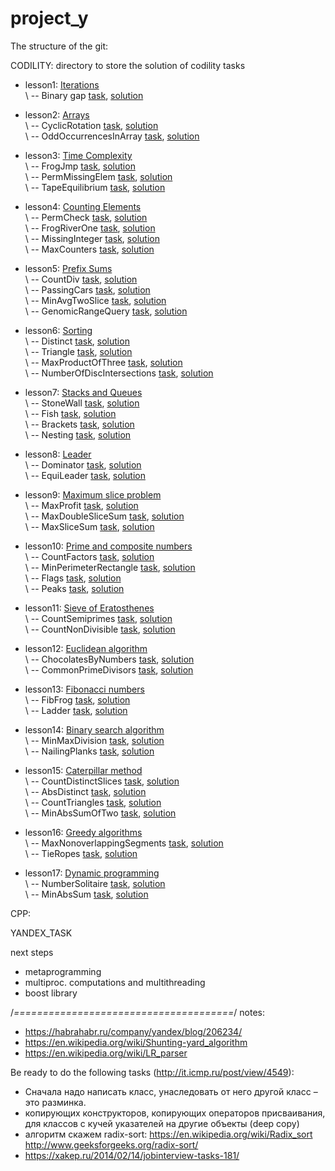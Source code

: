 # project_y

The structure of the git:

CODILITY: directory to store the solution of codility tasks

  - lesson1: [Iterations](https://codility.com/programmers/lessons/1-iterations/)  
    \ -- Binary gap [task](https://codility.com/programmers/lessons/1-iterations/binary_gap/), [solution](https://github.com/kurbakov/project_y/blob/master/codility/lesson1/BinaryGap.cpp)  
    
  - lesson2: [Arrays](https://codility.com/programmers/lessons/2-arrays/)  
    \ -- CyclicRotation [task](https://codility.com/programmers/lessons/2-arrays/cyclic_rotation/), [solution](https://github.com/kurbakov/project_y/blob/master/codility/lesson2/CyclicRotation.cpp)  
    \ -- OddOccurrencesInArray [task](https://codility.com/programmers/lessons/2-arrays/odd_occurrences_in_array/), [solution](https://github.com/kurbakov/project_y/blob/master/codility/lesson2/OddOccurrencesInArray.cpp)  
  
  - lesson3: [Time Complexity](https://codility.com/programmers/lessons/3-time_complexity/)  
    \ -- FrogJmp [task](https://codility.com/programmers/lessons/3-time_complexity/frog_jmp/), [solution](https://github.com/kurbakov/project_y/blob/master/codility/lesson3/FrogJmp.cpp)  
    \ -- PermMissingElem [task](https://codility.com/programmers/lessons/3-time_complexity/perm_missing_elem/), [solution](https://github.com/kurbakov/project_y/blob/master/codility/lesson3/PermMissingElem.cpp)  
    \ -- TapeEquilibrium [task](https://codility.com/programmers/lessons/3-time_complexity/tape_equilibrium/), [solution](https://github.com/kurbakov/project_y/blob/master/codility/lesson3/TapeEquilibrium.cpp)  
    
  - lesson4: [Counting Elements](https://codility.com/programmers/lessons/4-counting_elements/)  
    \ -- PermCheck [task](https://codility.com/programmers/lessons/4-counting_elements/perm_check/), [solution]()  
    \ -- FrogRiverOne [task](https://codility.com/programmers/lessons/4-counting_elements/frog_river_one/), [solution]()  
    \ -- MissingInteger [task](https://codility.com/programmers/lessons/4-counting_elements/missing_integer/), [solution]()  
    \ -- MaxCounters [task](https://codility.com/programmers/lessons/4-counting_elements/max_counters/), [solution]()  
    
  - lesson5: [Prefix Sums](https://codility.com/programmers/lessons/5-prefix_sums/)  
    \ -- CountDiv [task](https://codility.com/programmers/lessons/5-prefix_sums/count_div/), [solution]()  
    \ -- PassingCars [task](https://codility.com/programmers/lessons/5-prefix_sums/passing_cars/), [solution]()  
    \ -- MinAvgTwoSlice [task](https://codility.com/programmers/lessons/5-prefix_sums/min_avg_two_slice/), [solution]()  
    \ -- GenomicRangeQuery [task](https://codility.com/programmers/lessons/5-prefix_sums/genomic_range_query/), [solution]()  
    
  - lesson6: [Sorting](https://codility.com/programmers/lessons/6-sorting/)  
    \ -- Distinct [task](https://codility.com/programmers/lessons/6-sorting/distinct/), [solution]()  
    \ -- Triangle [task](https://codility.com/programmers/lessons/6-sorting/triangle/), [solution]()  
    \ -- MaxProductOfThree [task](https://codility.com/programmers/lessons/6-sorting/max_product_of_three/), [solution]()  
    \ -- NumberOfDiscIntersections [task](https://codility.com/programmers/lessons/6-sorting/number_of_disc_intersections/), [solution]()  
    
  - lesson7: [Stacks and Queues](https://codility.com/programmers/lessons/7-stacks_and_queues/)  
    \ -- StoneWall [task](https://codility.com/programmers/lessons/7-stacks_and_queues/stone_wall/), [solution]()  
    \ -- Fish [task](https://codility.com/programmers/lessons/7-stacks_and_queues/fish/), [solution]()  
    \ -- Brackets [task](https://codility.com/programmers/lessons/7-stacks_and_queues/brackets/), [solution]()  
    \ -- Nesting [task](https://codility.com/programmers/lessons/7-stacks_and_queues/nesting/), [solution]()  
    
  - lesson8: [Leader](https://codility.com/programmers/lessons/8-leader/)  
    \ -- Dominator [task](https://codility.com/programmers/lessons/8-leader/dominator/), [solution]()  
    \ -- EquiLeader [task](https://codility.com/programmers/lessons/8-leader/equi_leader/), [solution]()  
    
  - lesson9: [Maximum slice problem](https://codility.com/programmers/lessons/9-maximum_slice_problem/)  
    \ -- MaxProfit [task](https://codility.com/programmers/lessons/9-maximum_slice_problem/max_profit/), [solution]()  
    \ -- MaxDoubleSliceSum [task](https://codility.com/programmers/lessons/9-maximum_slice_problem/max_double_slice_sum/), [solution]()  
    \ -- MaxSliceSum [task](https://codility.com/programmers/lessons/9-maximum_slice_problem/max_slice_sum/), [solution]()  
    
  - lesson10: [Prime and composite numbers](https://codility.com/programmers/lessons/10-prime_and_composite_numbers/)  
    \ -- CountFactors [task](https://codility.com/programmers/lessons/10-prime_and_composite_numbers/count_factors/), [solution]()  
    \ -- MinPerimeterRectangle [task](https://codility.com/programmers/lessons/10-prime_and_composite_numbers/min_perimeter_rectangle/), [solution]()  
    \ -- Flags [task](https://codility.com/programmers/lessons/10-prime_and_composite_numbers/flags/), [solution]()  
    \ -- Peaks [task](https://codility.com/programmers/lessons/10-prime_and_composite_numbers/peaks/), [solution]()  
    
  - lesson11: [Sieve of Eratosthenes](https://codility.com/programmers/lessons/11-sieve_of_eratosthenes/)  
    \ -- CountSemiprimes [task](https://codility.com/programmers/lessons/11-sieve_of_eratosthenes/count_semiprimes/), [solution]()  
    \ -- CountNonDivisible [task](https://codility.com/programmers/lessons/11-sieve_of_eratosthenes/count_non_divisible/), [solution]()  
    
  - lesson12: [Euclidean algorithm](https://codility.com/programmers/lessons/12-euclidean_algorithm/)  
    \ -- ChocolatesByNumbers [task](https://codility.com/programmers/lessons/12-euclidean_algorithm/chocolates_by_numbers/), [solution]()  
    \ -- CommonPrimeDivisors [task](https://codility.com/programmers/lessons/12-euclidean_algorithm/common_prime_divisors/), [solution]()  
    
  - lesson13: [Fibonacci numbers](https://codility.com/programmers/lessons/13-fibonacci_numbers/)  
    \ -- FibFrog [task](https://codility.com/programmers/lessons/13-fibonacci_numbers/fib_frog/), [solution]()  
    \ -- Ladder [task](https://codility.com/programmers/lessons/13-fibonacci_numbers/ladder/), [solution]()  
    
  - lesson14: [Binary search algorithm](https://codility.com/programmers/lessons/14-binary_search_algorithm/)  
    \ -- MinMaxDivision [task](https://codility.com/programmers/lessons/14-binary_search_algorithm/min_max_division/), [solution]()  
    \ -- NailingPlanks [task](https://codility.com/programmers/lessons/14-binary_search_algorithm/nailing_planks/), [solution]()  
    
  - lesson15: [Caterpillar method](https://codility.com/programmers/lessons/15-caterpillar_method/)  
    \ -- CountDistinctSlices [task](https://codility.com/programmers/lessons/15-caterpillar_method/count_distinct_slices/), [solution]()  
    \ -- AbsDistinct [task](https://codility.com/programmers/lessons/15-caterpillar_method/abs_distinct/), [solution]()  
    \ -- CountTriangles [task](https://codility.com/programmers/lessons/15-caterpillar_method/count_triangles/), [solution]()  
    \ -- MinAbsSumOfTwo [task](https://codility.com/programmers/lessons/15-caterpillar_method/min_abs_sum_of_two/), [solution]()  
    
  - lesson16: [Greedy algorithms](https://codility.com/programmers/lessons/16-greedy_algorithms/)  
    \ -- MaxNonoverlappingSegments [task](https://codility.com/programmers/lessons/16-greedy_algorithms/max_nonoverlapping_segments/), [solution]()  
    \ -- TieRopes [task](https://codility.com/programmers/lessons/16-greedy_algorithms/tie_ropes/), [solution]()  
    
  - lesson17: [Dynamic programming](https://codility.com/programmers/lessons/17-dynamic_programming/)  
    \ -- NumberSolitaire [task](https://codility.com/programmers/lessons/17-dynamic_programming/number_solitaire/), [solution]()  
    \ -- MinAbsSum [task](https://codility.com/programmers/lessons/17-dynamic_programming/min_abs_sum/), [solution]()  
  
CPP:

YANDEX_TASK



next steps 
- metaprogramming
- multiproc. computations and multithreading
- boost library


/*======================================*/
notes:
- https://habrahabr.ru/company/yandex/blog/206234/
- https://en.wikipedia.org/wiki/Shunting-yard_algorithm
- https://en.wikipedia.org/wiki/LR_parser

Be ready to do the following tasks (http://it.icmp.ru/post/view/4549):
- Сначала надо написать класс, унаследовать от него другой класс – это разминка. 
- копирующих конструкторов, копирующих операторов присваивания, для классов с кучей указателей на другие объекты (deep copy)
- алгоритм скажем radix-sort: https://en.wikipedia.org/wiki/Radix_sort http://www.geeksforgeeks.org/radix-sort/
- https://xakep.ru/2014/02/14/jobinterview-tasks-181/
